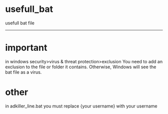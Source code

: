 # usefull_bat
usefull bat file 
****
# important
in windows security>virus & threat protection>exclusion 
You need to add an exclusion to the file or folder it contains.
Otherwise, Windows will see the bat file as a virus.
# other
in adkiller_line.bat you must replace {your username} with your username
